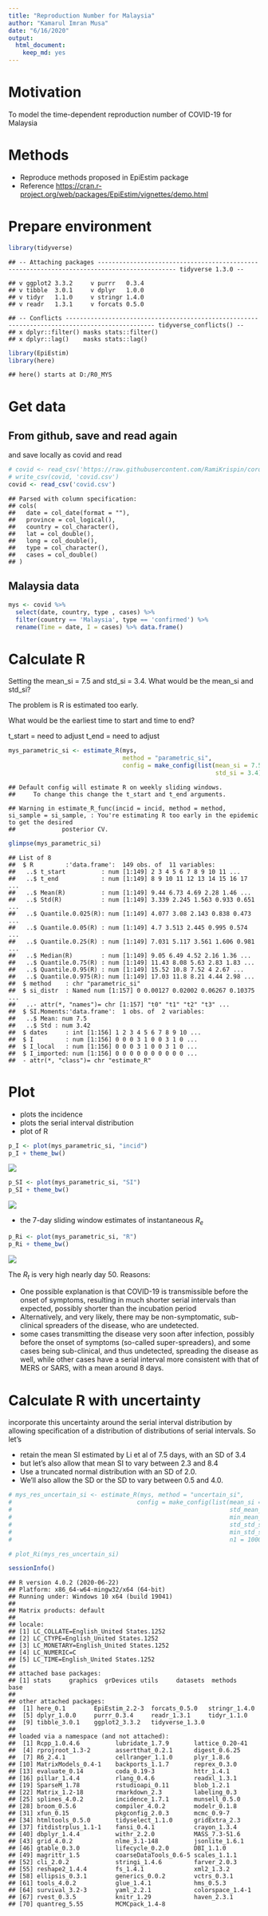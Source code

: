 ```yaml
---
title: "Reproduction Number for Malaysia"
author: "Kamarul Imran Musa"
date: "6/16/2020"
output: 
  html_document: 
    keep_md: yes
---
```




# Motivation

To model the time-dependent reproduction number of COVID-19 for Malaysia

# Methods

- Reproduce methods proposed in EpiEstim package
- Reference  https://cran.r-project.org/web/packages/EpiEstim/vignettes/demo.html

# Prepare environment


```r
library(tidyverse)
```

```
## -- Attaching packages -------------------------------------------------------------------------------------------- tidyverse 1.3.0 --
```

```
## v ggplot2 3.3.2     v purrr   0.3.4
## v tibble  3.0.1     v dplyr   1.0.0
## v tidyr   1.1.0     v stringr 1.4.0
## v readr   1.3.1     v forcats 0.5.0
```

```
## -- Conflicts ----------------------------------------------------------------------------------------------- tidyverse_conflicts() --
## x dplyr::filter() masks stats::filter()
## x dplyr::lag()    masks stats::lag()
```

```r
library(EpiEstim)
library(here)
```

```
## here() starts at D:/R0_MYS
```


# Get data

## From github, save and read again

and save locally as covid
and read


```r
# covid <- read_csv('https://raw.githubusercontent.com/RamiKrispin/coronavirus/master/csv/coronavirus.csv')
# write_csv(covid, 'covid.csv')
covid <- read_csv('covid.csv')
```

```
## Parsed with column specification:
## cols(
##   date = col_date(format = ""),
##   province = col_logical(),
##   country = col_character(),
##   lat = col_double(),
##   long = col_double(),
##   type = col_character(),
##   cases = col_double()
## )
```

## Malaysia data


```r
mys <- covid %>% 
  select(date, country, type , cases) %>% 
  filter(country == 'Malaysia', type == 'confirmed') %>%
  rename(Time = date, I = cases) %>% data.frame()
```


# Calculate R

Setting the mean_si = 7.5 and std_si = 3.4. What would be the mean_si and std_si?

The problem is R is estimated too early.

What would be the earliest time to start and time to end?

t_start = need to adjust
t_end = need to adjust


```r
mys_parametric_si <- estimate_R(mys, 
                                method = "parametric_si",
                                config = make_config(list(mean_si = 7.5, 
                                                          std_si = 3.4)))
```

```
## Default config will estimate R on weekly sliding windows.
##     To change this change the t_start and t_end arguments.
```

```
## Warning in estimate_R_func(incid = incid, method = method, si_sample = si_sample, : You're estimating R too early in the epidemic to get the desired
##             posterior CV.
```

```r
glimpse(mys_parametric_si)
```

```
## List of 8
##  $ R         :'data.frame':	149 obs. of  11 variables:
##   ..$ t_start          : num [1:149] 2 3 4 5 6 7 8 9 10 11 ...
##   ..$ t_end            : num [1:149] 8 9 10 11 12 13 14 15 16 17 ...
##   ..$ Mean(R)          : num [1:149] 9.44 6.73 4.69 2.28 1.46 ...
##   ..$ Std(R)           : num [1:149] 3.339 2.245 1.563 0.933 0.651 ...
##   ..$ Quantile.0.025(R): num [1:149] 4.077 3.08 2.143 0.838 0.473 ...
##   ..$ Quantile.0.05(R) : num [1:149] 4.7 3.513 2.445 0.995 0.574 ...
##   ..$ Quantile.0.25(R) : num [1:149] 7.031 5.117 3.561 1.606 0.981 ...
##   ..$ Median(R)        : num [1:149] 9.05 6.49 4.52 2.16 1.36 ...
##   ..$ Quantile.0.75(R) : num [1:149] 11.43 8.08 5.63 2.83 1.83 ...
##   ..$ Quantile.0.95(R) : num [1:149] 15.52 10.8 7.52 4 2.67 ...
##   ..$ Quantile.0.975(R): num [1:149] 17.03 11.8 8.21 4.44 2.98 ...
##  $ method    : chr "parametric_si"
##  $ si_distr  : Named num [1:157] 0 0.00127 0.02002 0.06267 0.10375 ...
##   ..- attr(*, "names")= chr [1:157] "t0" "t1" "t2" "t3" ...
##  $ SI.Moments:'data.frame':	1 obs. of  2 variables:
##   ..$ Mean: num 7.5
##   ..$ Std : num 3.42
##  $ dates     : int [1:156] 1 2 3 4 5 6 7 8 9 10 ...
##  $ I         : num [1:156] 0 0 0 3 1 0 0 3 1 0 ...
##  $ I_local   : num [1:156] 0 0 0 3 1 0 0 3 1 0 ...
##  $ I_imported: num [1:156] 0 0 0 0 0 0 0 0 0 0 ...
##  - attr(*, "class")= chr "estimate_R"
```
# Plot

- plots the incidence
- plots the serial interval distribution
- plot of R


```r
p_I <- plot(mys_parametric_si, "incid") 
p_I + theme_bw()
```

![](repro_covid19_malaysia_files/figure-html/unnamed-chunk-5-1.png)<!-- -->


```r
p_SI <- plot(mys_parametric_si, "SI")  
p_SI + theme_bw()
```

![](repro_covid19_malaysia_files/figure-html/unnamed-chunk-6-1.png)<!-- -->
- the 7-day sliding window estimates of instantaneous $R_e$


```r
p_Ri <- plot(mys_parametric_si, "R")
p_Ri + theme_bw()
```

![](repro_covid19_malaysia_files/figure-html/unnamed-chunk-7-1.png)<!-- -->

The $R_t$ is very high nearly day 50. Reasons:

- One possible explanation is that COVID-19 is transmissible before the onset of symptoms, resulting in much shorter serial intervals than expected, possibly shorter than the incubation period
- Alternatively, and very likely, there may be non-symptomatic, sub-clinical spreaders of the disease, who are undetected.
- some cases transmitting the disease very soon after infection, possibly before the onset of symptoms (so-called super-spreaders), and some cases being sub-clinical, and thus undetected, spreading the disease as well, while other cases have a serial interval more consistent with that of MERS or SARS, with a mean around 8 days.

# Calculate R with uncertainty

incorporate this uncertainty around the serial interval distribution by allowing specification of a distribution of distributions of serial intervals. So let’s 

- retain the mean SI estimated by Li et al of 7.5 days, with an SD of 3.4
- but let’s also allow that mean SI to vary between 2.3 and 8.4 
- Use a truncated normal distribution with an SD of 2.0.
- We’ll also allow the SD or the SD to vary between 0.5 and 4.0.


```r
# mys_res_uncertain_si <- estimate_R(mys, method = "uncertain_si", 
#                                   config = make_config(list(mean_si = 7.5, std_si = 3.4, 
#                                                             std_mean_si = 2, 
#                                                             min_mean_si = 2.3, max_mean_si = 8.4, 
#                                                             std_std_si = 2, 
#                                                             min_std_si = 0.5, max_std_si = 4, 
#                                                             n1 = 1000, n2 = 1000)))

# plot_Ri(mys_res_uncertain_si)
```

```r
sessionInfo()
```

```
## R version 4.0.2 (2020-06-22)
## Platform: x86_64-w64-mingw32/x64 (64-bit)
## Running under: Windows 10 x64 (build 19041)
## 
## Matrix products: default
## 
## locale:
## [1] LC_COLLATE=English_United States.1252 
## [2] LC_CTYPE=English_United States.1252   
## [3] LC_MONETARY=English_United States.1252
## [4] LC_NUMERIC=C                          
## [5] LC_TIME=English_United States.1252    
## 
## attached base packages:
## [1] stats     graphics  grDevices utils     datasets  methods   base     
## 
## other attached packages:
##  [1] here_0.1        EpiEstim_2.2-3  forcats_0.5.0   stringr_1.4.0  
##  [5] dplyr_1.0.0     purrr_0.3.4     readr_1.3.1     tidyr_1.1.0    
##  [9] tibble_3.0.1    ggplot2_3.3.2   tidyverse_1.3.0
## 
## loaded via a namespace (and not attached):
##  [1] Rcpp_1.0.4.6          lubridate_1.7.9       lattice_0.20-41      
##  [4] rprojroot_1.3-2       assertthat_0.2.1      digest_0.6.25        
##  [7] R6_2.4.1              cellranger_1.1.0      plyr_1.8.6           
## [10] MatrixModels_0.4-1    backports_1.1.7       reprex_0.3.0         
## [13] evaluate_0.14         coda_0.19-3           httr_1.4.1           
## [16] pillar_1.4.4          rlang_0.4.6           readxl_1.3.1         
## [19] SparseM_1.78          rstudioapi_0.11       blob_1.2.1           
## [22] Matrix_1.2-18         rmarkdown_2.3         labeling_0.3         
## [25] splines_4.0.2         incidence_1.7.1       munsell_0.5.0        
## [28] broom_0.5.6           compiler_4.0.2        modelr_0.1.8         
## [31] xfun_0.15             pkgconfig_2.0.3       mcmc_0.9-7           
## [34] htmltools_0.5.0       tidyselect_1.1.0      gridExtra_2.3        
## [37] fitdistrplus_1.1-1    fansi_0.4.1           crayon_1.3.4         
## [40] dbplyr_1.4.4          withr_2.2.0           MASS_7.3-51.6        
## [43] grid_4.0.2            nlme_3.1-148          jsonlite_1.6.1       
## [46] gtable_0.3.0          lifecycle_0.2.0       DBI_1.1.0            
## [49] magrittr_1.5          coarseDataTools_0.6-5 scales_1.1.1         
## [52] cli_2.0.2             stringi_1.4.6         farver_2.0.3         
## [55] reshape2_1.4.4        fs_1.4.1              xml2_1.3.2           
## [58] ellipsis_0.3.1        generics_0.0.2        vctrs_0.3.1          
## [61] tools_4.0.2           glue_1.4.1            hms_0.5.3            
## [64] survival_3.2-3        yaml_2.2.1            colorspace_1.4-1     
## [67] rvest_0.3.5           knitr_1.29            haven_2.3.1          
## [70] quantreg_5.55         MCMCpack_1.4-8
```

